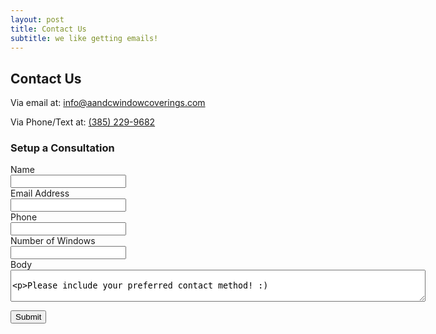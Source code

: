 ```yaml
---
layout: post
title: Contact Us
subtitle: we like getting emails!
---
```


## Contact Us

Via email at: <a href="mailto:info@aandcwindowcoverings.com?subject=Window Covering Consultation">info@aandcwindowcoverings.com</a>

Via Phone/Text at: <a href="tel:+13852299682">(385) 229-9682</a>


### Setup a Consultation
<form action="https://formspree.io/f/{{ site.formspreeid }}" method="post">
  <div class="row py-2">
    <div class="col-2">Name</div>
    <div class="col-8"><input name="name" type="text" required="true" /></div>
  </div>
  <div class="row py-2">
    <div class="col-2">Email Address</div>
    <div class="col-8"><input name="email" id="email" type="email" required="true"/></div>
  </div>
    <div class="row py-2">
    <div class="col-2">Phone</div>
    <div class="col-8"><input name="phone" id="phone" type="phone" required="true" /></div>
  </div>
  <div class="row py-2">
    <div class="col-2">Number of Windows</div>
    <div class="col-8"><input name="windows" type="number" min="1"/></div>
  </div>
  <div class="row py-2">
    <div class="col-2">Body</div>
    <div class="col-8">
      <textarea name="body" cols="80" rows="3">


Please include your preferred contact method! :)
      </textarea>
    </div>
  </div>
  <div class="row py-2">
    <div class="col-2"></div>
    <div class="col-8"><button type="submit">Submit</button></div>
  </div>
</form>
